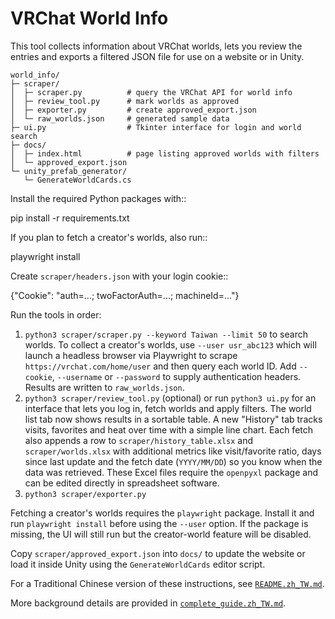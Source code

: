 # VRChat World Info

This tool collects information about VRChat worlds, lets you review the entries
and exports a filtered JSON file for use on a website or in Unity.

```
world_info/
├─ scraper/
│  ├─ scraper.py          # query the VRChat API for world info
│  ├─ review_tool.py      # mark worlds as approved
│  ├─ exporter.py         # create approved_export.json
│  └─ raw_worlds.json     # generated sample data
├─ ui.py                  # Tkinter interface for login and world search
├─ docs/
│  ├─ index.html          # page listing approved worlds with filters
│  └─ approved_export.json
└─ unity_prefab_generator/
   └─ GenerateWorldCards.cs
```

Install the required Python packages with::

  pip install -r requirements.txt

If you plan to fetch a creator's worlds, also run::

  playwright install

Create ``scraper/headers.json`` with your login cookie::

  {"Cookie": "auth=...; twoFactorAuth=...; machineId=..."}

Run the tools in order:

1. ``python3 scraper/scraper.py --keyword Taiwan --limit 50`` to search worlds.
   To collect a creator's worlds, use ``--user usr_abc123`` which will launch a
   headless browser via Playwright to scrape ``https://vrchat.com/home/user`` and
   then query each world ID.  Add ``--cookie``, ``--username`` or ``--password``
   to supply authentication headers. Results are written to ``raw_worlds.json``.
2. ``python3 scraper/review_tool.py`` (optional) or run ``python3 ui.py`` for
   an interface that lets you log in, fetch worlds and apply filters. The world
   list tab now shows results in a sortable table. A new "History" tab tracks
   visits, favorites and heat over time with a simple line chart. Each fetch
   also appends a row to ``scraper/history_table.xlsx`` and ``scraper/worlds.xlsx``
   with additional metrics like visit/favorite ratio, days since last update and
   the fetch date (``YYYY/MM/DD``) so you know when the data was retrieved.
   These Excel files require the ``openpyxl`` package and can be edited directly
   in spreadsheet software.
3. ``python3 scraper/exporter.py``

Fetching a creator's worlds requires the ``playwright`` package.  Install it and
run ``playwright install`` before using the ``--user`` option.  If the package
is missing, the UI will still run but the creator-world feature will be
disabled.

Copy `scraper/approved_export.json` into `docs/` to update the website or load
it inside Unity using the `GenerateWorldCards` editor script.

For a Traditional Chinese version of these instructions, see
[`README.zh_TW.md`](README.zh_TW.md).

More background details are provided in
[`complete_guide.zh_TW.md`](complete_guide.zh_TW.md).

